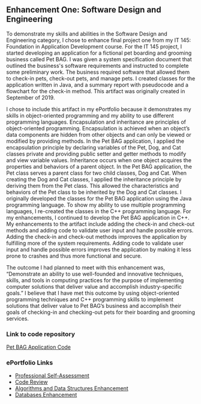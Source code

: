 ## Enhancement One: Software Design and Engineering
To demonstrate my skills and abilities in the Software Design and Engineering category, I chose to enhance final project one from my IT 145: Foundation in Application Development course. For the IT 145 project, I started developing an application for a fictional pet boarding and grooming business called Pet BAG. I was given a system specification document that outlined the business's software requirements and instructed to complete some preliminary work. The business required software that allowed them to check-in pets, check-out pets, and manage pets. I created classes for the application written in Java, and a summary report with pseudocode and a flowchart for the check-in method. This artifact was originally created in September of 2019.

I chose to include this artifact in my ePortfolio because it demonstrates my skills in object-oriented programming and my ability to use different programming languages. Encapsulation and inheritance are principles of object-oriented programming. Encapsulation is achieved when an object’s data components are hidden from other objects and can only be viewed or modified by providing methods. In the Pet BAG application, I applied the encapsulation principle by declaring variables of the Pet, Dog, and Cat classes private and providing public setter and getter methods to modify and view variable values. Inheritance occurs when one object acquires the properties and behaviors of a parent object. In the Pet BAG application, the Pet class serves a parent class for two child classes, Dog and Cat. When creating the Dog and Cat classes, I applied the inheritance principle by deriving them from the Pet class. This allowed the characteristics and behaviors of the Pet class to be inherited by the Dog and Cat classes. I originally developed the classes for the Pet BAG application using the Java programming language. To show my ability to use multiple programming languages, I re-created the classes in the C++ programming language. For my enhancements, I continued to develop the Pet BAG application in C++. My enhancements to the artifact include adding the check-in and check-out methods and adding code to validate user input and handle possible errors. Adding the check-in and check-out methods improves the application by fulfilling more of the system requirements. Adding code to validate user input and handle possible errors improves the application by making it less prone to crashes and thus more functional and secure. 

The outcome I had planned to meet with this enhancement was, “Demonstrate an ability to use well-founded and innovative techniques, skills, and tools in computing practices for the purpose of implementing computer solutions that deliver value and accomplish industry-specific goals.” I believe that I have met this outcome by using object-oriented programming techniques and C++ programming skills to implement solutions that deliver value to Pet BAG’s business and accomplish their goals of checking-in and checking-out pets for their boarding and grooming services.

### Link to code repository 
[Pet BAG Application Code](https://github.com/aerielj/petbagapplication)

### ePortfolio Links
- [Professional Self-Assessment](https://aerielj.github.io/index.html)
- [Code Review](https://aerielj.github.io/CodeReview.html)
- [Algorithms and Data Structures Enhancement](https://aerielj.github.io/AlgorithmsAndDataStructures.html)
- [Databases Enhancement](https://aerielj.github.io/DatabasesEnhancement.html)
